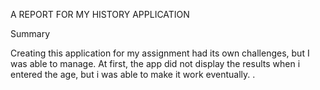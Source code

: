 A REPORT FOR MY HISTORY APPLICATION

Summary

Creating this application for my assignment had its own challenges, but I was able to manage. At first, the app did not display the results when i entered the age, but i was able to make it work eventually. 
.
